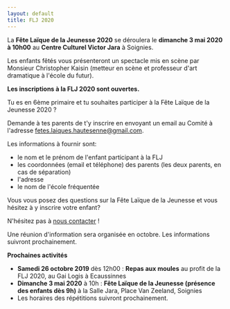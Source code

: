 ```yaml
---
layout: default
title: FLJ 2020
---
```


La **Fête Laïque de la Jeunesse 2020** se déroulera le **dimanche 3 mai 2020 à 10h00** au **Centre Culturel Victor Jara** à Soignies.

Les enfants fêtés vous présenteront un spectacle mis en scène par Monsieur Christopher Kaisin (metteur en scène et professeur d'art dramatique à l'école du futur).

**Les inscriptions à la FLJ 2020 sont ouvertes.**

Tu es en 6ème primaire et tu souhaites participer à la Fête Laïque de la Jeunesse 2020 ?

Demande à tes parents de t'y inscrire en envoyant un email au Comité à l'adresse fetes.laiques.hautesenne@gmail.com. 

Les informations à fournir sont:

* le nom et le prénom de l'enfant participant à la FLJ
* les coordonnées (email et téléphone) des parents (les deux parents, en cas de séparation)
* l'adresse
* le nom de l'école fréquentée

Vous vous posez des questions sur la Fête Laïque de la Jeunesse et vous hésitez à y inscrire votre enfant?

N'hésitez pas à [nous contacter](/contact.html) !

Une réunion d'information sera organisée en octobre. Les informations suivront prochainement.

**Prochaines activités**

* **Samedi 26 octobre 2019** dès 12h00 : **Repas aux moules** au profit de la FLJ 2020, au Gai Logis à Ecaussinnes
* **Dimanche 3 mai 2020** à 10h : **Fête Laïque de la Jeunesse (présence des enfants dès 9h)** à la Salle Jara, Place Van Zeeland, Soignies
* Les horaires des répétitions suivront prochainement.

